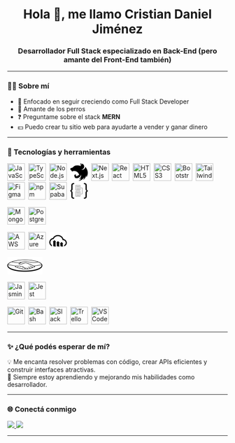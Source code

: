 <h1 align="center">Hola 👋, me llamo Cristian Daniel Jiménez</h1>
<h3 align="center">Desarrollador Full Stack especializado en Back-End (pero amante del Front-End también)</h3>

---

### 👨‍💻 Sobre mí

- 🔭 Enfocado en seguir creciendo como Full Stack Developer
- 🐶 Amante de los perros
- ❓ Preguntame sobre el stack **MERN**
- 💵 Puedo crear tu sitio web para ayudarte a vender y ganar dinero

---

### 🧰 Tecnologías y herramientas

<p align="left">
  <!-- Lenguajes, frameworks, front y back juntos -->
  <img src="https://cdn.jsdelivr.net/gh/devicons/devicon/icons/javascript/javascript-original.svg" title="JavaScript" width="40" height="40"/>&nbsp;
  <img src="https://cdn.jsdelivr.net/gh/devicons/devicon/icons/typescript/typescript-original.svg" title="TypeScript" width="40" height="40"/>&nbsp;
  <img src="https://cdn.jsdelivr.net/gh/devicons/devicon/icons/nodejs/nodejs-original-wordmark.svg" title="Node.js" width="40" height="40"/>&nbsp;
  <img src="Logos/nestjs.png" title="NestJS" width="40" height="40"/>&nbsp;
  <img src="https://cdn.jsdelivr.net/gh/devicons/devicon/icons/nextjs/nextjs-original-wordmark.svg" title="Next.js" width="40" height="40"/>&nbsp;
  <img src="https://cdn.jsdelivr.net/gh/devicons/devicon/icons/react/react-original-wordmark.svg" title="React" width="40" height="40"/>&nbsp;
  <img src="https://cdn.jsdelivr.net/gh/devicons/devicon/icons/html5/html5-original.svg" title="HTML5" width="40" height="40"/>&nbsp;
  <img src="https://cdn.jsdelivr.net/gh/devicons/devicon/icons/css3/css3-original.svg" title="CSS3" width="40" height="40"/>&nbsp;
  <img src="https://cdn.jsdelivr.net/gh/devicons/devicon/icons/bootstrap/bootstrap-plain-wordmark.svg" title="Bootstrap" width="40" height="40"/>&nbsp;
  <img src="https://www.vectorlogo.zone/logos/tailwindcss/tailwindcss-icon.svg" title="Tailwind" width="40" height="40"/>&nbsp;
  <img src="https://www.vectorlogo.zone/logos/figma/figma-icon.svg" title="Figma" width="40" height="40"/>&nbsp;
  <img src="https://cdn.jsdelivr.net/gh/devicons/devicon/icons/npm/npm-original-wordmark.svg" title="npm" width="40" height="40"/>&nbsp;
  <img src="https://www.vectorlogo.zone/logos/supabase/supabase-icon.svg" title="Supabase" width="40" height="40"/>&nbsp;
  <img src="Logos/typeorm.png" title="TypeORM" width="40" height="40"/>&nbsp;

  <!-- Bases de datos -->

<img src="https://cdn.jsdelivr.net/gh/devicons/devicon/icons/mongodb/mongodb-original-wordmark.svg" title="MongoDB" width="40" height="40"/>&nbsp;
<img src="https://cdn.jsdelivr.net/gh/devicons/devicon/icons/postgresql/postgresql-original-wordmark.svg" title="PostgreSQL" width="40" height="40"/>&nbsp;

  <!-- DevOps y Cloud -->

<img src="https://cdn.jsdelivr.net/gh/devicons/devicon/icons/amazonwebservices/amazonwebservices-original-wordmark.svg" title="AWS" width="40" height="40"/>&nbsp;
<img src="https://www.vectorlogo.zone/logos/microsoft_azure/microsoft_azure-icon.svg" title="Azure" width="40" height="40"/>&nbsp;
<img src="Logos/cloudinary.png" title="Cloudinary" width="40" height="40"/>&nbsp;

  <!-- Integraciones de Pago -->

<img src="Logos/mercadopago.png" title="Mercado Pago" width="80" height="40"/>&nbsp;

  <!-- Testing -->

<img src="https://www.vectorlogo.zone/logos/jasmine/jasmine-icon.svg" title="Jasmine" width="40" height="40"/>&nbsp;
<img src="https://www.vectorlogo.zone/logos/jestjsio/jestjsio-icon.svg" title="Jest" width="40" height="40"/>&nbsp;

  <!-- Otras herramientas -->

<img src="https://cdn.jsdelivr.net/gh/devicons/devicon/icons/git/git-original.svg" title="Git" width="40" height="40"/>&nbsp;
<img src="https://cdn.jsdelivr.net/gh/devicons/devicon/icons/bash/bash-original.svg" title="Bash" width="40" height="40"/>&nbsp;
<img src="https://cdn.jsdelivr.net/gh/devicons/devicon/icons/slack/slack-original.svg" title="Slack" width="40" height="40"/>&nbsp;
<img src="https://cdn.jsdelivr.net/gh/devicons/devicon/icons/trello/trello-plain.svg" title="Trello" width="40" height="40"/>&nbsp;
<img src="https://cdn.jsdelivr.net/gh/devicons/devicon/icons/vscode/vscode-original.svg" title="VS Code" width="40" height="40"/>

</p>

---

### ✨ ¿Qué podés esperar de mí?

💡 Me encanta resolver problemas con código, crear APIs eficientes y construir interfaces atractivas.  
🧠 Siempre estoy aprendiendo y mejorando mis habilidades como desarrollador.

---

### 🌐 Conectá conmigo

<p align="left">
  <a href="https://linkedin.com/in/cristian-jimenez-261813236" target="_blank">
    <img src="https://img.shields.io/badge/LinkedIn-0077B5?style=for-the-badge&logo=linkedin&logoColor=white" />
  </a>
  <a href="https://instagram.com/jimenezcristian._" target="_blank">
    <img src="https://img.shields.io/badge/Instagram-E4405F?style=for-the-badge&logo=instagram&logoColor=white" />
  </a>
</p>

---
